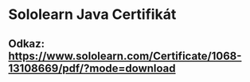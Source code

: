 # Sololearn Java Certifikát
## Odkaz: https://www.sololearn.com/Certificate/1068-13108669/pdf/?mode=download
